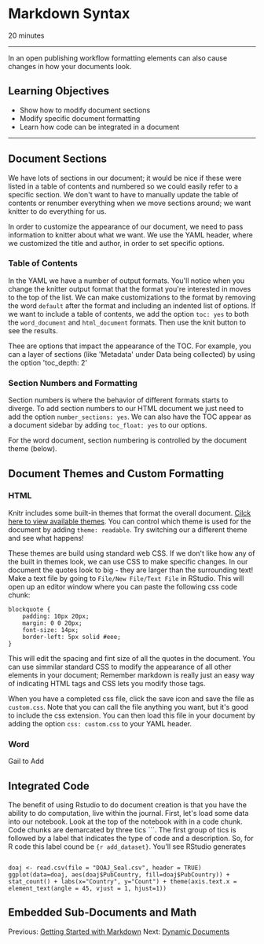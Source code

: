 #  Markdown Syntax

20 minutes

---------------------------------------------------

In an open publishing workflow formatting
elements can also cause changes in how your documents look.

## Learning Objectives

* Show how to modify document sections
* Modify specific document formatting
* Learn how code can be integrated in a document

----------------------------------------------------
## Document Sections

We have lots of sections in our document; it would be nice if these were
listed in a table of contents and numbered so we could easily refer to a 
specific section.  We don't want to have to manually update the table of
contents or renumber everything when we move sections around; we want knitter
to do everything for us.

In order to customize the appearance of our document, we need to pass
information to knitter about what we want.  We use the YAML header, where we
customized the title and author, in order to set specific options.  

### Table of Contents

In the YAML we have a number of output formats.  You'll notice when you change
the knitter output format that the format you're interested in moves to the top
of the list.  We can make customizations to the format by removing the word
`default` after the format and including an indented list of options.  If we
want to include a table of contents, we add the option `toc: yes` to both the
`word_document` and `html_document` formats.  Then use the knit button to see
the results.

Thee are options that impact the appearance of the TOC.  For example, you can
a layer of sections (like 'Metadata' under Data being collected) by using the
option 'toc_depth: 2'

### Section Numbers and Formatting

Section numbers is where the behavior of different formats starts to diverge.
To add section numbers to our HTML document we just need to add the option
`number_sections: yes`.  We can also have the TOC appear as a document sidebar
by adding `toc_float: yes` to our options.

For the word document, section numbering is controlled by the document theme
(below).

## Document Themes and Custom Formatting

### HTML

Knitr includes some built-in themes that format the overall document. [Cilck
here to view available themes](https://bootswatch.com/3/).  You can control
which theme is used for the document by adding `theme: readable`.  Try
switching our a different theme and see what happens! 

These themes are build using standard web CSS.  If we don't like how any of the
built in themes look, we can use CSS to make specific changes.  In our document
the quotes look to big - they are larger than the surrounding text!  Make a
text file by going to `File/New File/Text File` in RStudio.  This will open up
an editor window where you can paste the following css code chunk:

```
blockquote {
    padding: 10px 20px;
    margin: 0 0 20px;
    font-size: 14px;
    border-left: 5px solid #eee;
}
```

This will edit the spacing and fint size of all the quotes in the document. You
can use simmilar standard CSS to modify the appearance of all other elements in
your document; Remember markdown is really just an easy way of indicating HTML
tags and CSS lets you modify those tags.

When you have a completed css file, click the save icon and save the file
as `custom.css`.  Note that you can call the file anything you want, but it's
good to include the css extension.  You can then load this file in your
document by adding the option `css: custom.css` to your YAML header.

### Word

Gail to Add

## Integrated Code

The benefit of using Rstudio to do document creation is that you have the
ability to do computation, live within the journal.  First, let's load some
data into our notebook.  Look at the top of the notebook with in a
code chunk.  Code chunks are demarcated by three tics \`\`\`.  The first group
of tics is followed by a label that indicates the type of code and a
description.  So, for R code this label cound be `{r add_dataset}`.  You'll see
RStudio generates 

```{r plot_country, echo= FALSE, fig.width=10,fig.height=11}

doaj <- read.csv(file = "DOAJ_Seal.csv", header = TRUE)
ggplot(data=doaj, aes(doaj$PubCountry, fill=doaj$PubCountry)) + stat_count() + labs(x="Country", y="Count") + theme(axis.text.x = element_text(angle = 45, vjust = 1, hjust=1))
```

## Embedded Sub-Documents and Math



Previous: [Getting Started with Markdown](02-markdown.html) Next: [Dynamic Documents](04-dynamic.html)
